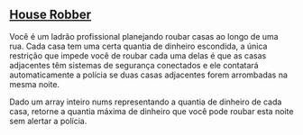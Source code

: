 ## [House Robber](https://leetcode.com/problems/house-robber/description/)


Você é um ladrão profissional planejando roubar casas ao longo de uma rua. Cada casa tem uma certa quantia de dinheiro escondida, a única restrição que impede você de roubar cada uma delas é que as casas adjacentes têm sistemas de segurança conectados e ele contatará automaticamente a polícia se duas casas adjacentes forem arrombadas na mesma noite.

Dado um array inteiro nums representando a quantia de dinheiro de cada casa, retorne a quantia máxima de dinheiro que você pode roubar esta noite sem alertar a polícia.
